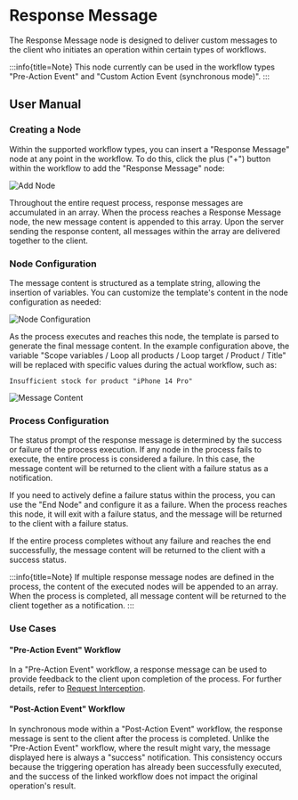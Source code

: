 # Response Message

<PluginInfo name="workflow-response-message" link="/handbook/workflow-response-message" commercial="true"></PluginInfo>

The Response Message node is designed to deliver custom messages to the client who initiates an operation within certain types of workflows.

:::info{title=Note}
This node currently can be used in the workflow types "Pre-Action Event" and "Custom Action Event (synchronous mode)".
:::

## User Manual

### Creating a Node

Within the supported workflow types, you can insert a "Response Message" node at any point in the workflow. To do this, click the plus ("+") button within the workflow to add the "Response Message" node:

![Add Node](https://static-docs.nocobase.com/eac2b3565e95e4ce59f340624062ed3d.png)

Throughout the entire request process, response messages are accumulated in an array. When the process reaches a Response Message node, the new message content is appended to this array. Upon the server sending the response content, all messages within the array are delivered together to the client.

### Node Configuration

The message content is structured as a template string, allowing the insertion of variables. You can customize the template's content in the node configuration as needed:

![Node Configuration](https://static-docs.nocobase.com/d5fa5f4002d50baf3ba16048818fddfc.png)

As the process executes and reaches this node, the template is parsed to generate the final message content. In the example configuration above, the variable "Scope variables / Loop all products / Loop target / Product / Title" will be replaced with specific values during the actual workflow, such as:

```
Insufficient stock for product "iPhone 14 Pro"
```

![Message Content](https://static-docs.nocobase.com/06bd4a6b6ec499c853f0c39987f63a6a.png)

### Process Configuration

The status prompt of the response message is determined by the success or failure of the process execution. If any node in the process fails to execute, the entire process is considered a failure. In this case, the message content will be returned to the client with a failure status as a notification.

If you need to actively define a failure status within the process, you can use the "End Node" and configure it as a failure. When the process reaches this node, it will exit with a failure status, and the message will be returned to the client with a failure status.

If the entire process completes without any failure and reaches the end successfully, the message content will be returned to the client with a success status.

:::info{title=Note}
If multiple response message nodes are defined in the process, the content of the executed nodes will be appended to an array. When the process is completed, all message content will be returned to the client together as a notification.
:::

### Use Cases

#### "Pre-Action Event" Workflow

In a "Pre-Action Event" workflow, a response message can be used to provide feedback to the client upon completion of the process. For further details, refer to [Request Interception](../triggers/pre-action.md).

#### "Post-Action Event" Workflow

In synchronous mode within a "Post-Action Event" workflow, the response message is sent to the client after the process is completed. Unlike the "Pre-Action Event" workflow, where the result might vary, the message displayed here is always a "success" notification. This consistency occurs because the triggering operation has already been successfully executed, and the success of the linked workflow does not impact the original operation's result.
